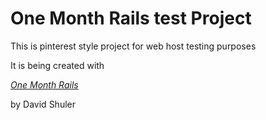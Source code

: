# One Month Rails test Project

This is pinterest style project for web host testing purposes

It is being created with

[*One Month Rails*](http://onemonthrails.com)

by David Shuler